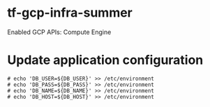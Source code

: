 # tf-gcp-infra-summer

Enabled GCP APIs: Compute Engine


  # Update application configuration
    # echo 'DB_USER=${DB_USER}' >> /etc/environment
    # echo 'DB_PASS=${DB_PASS}' >> /etc/environment
    # echo 'DB_NAME=${DB_NAME}' >> /etc/environment
    # echo 'DB_HOST=${DB_HOST}' >> /etc/environment
